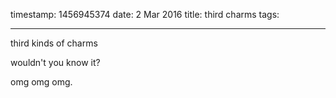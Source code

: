 timestamp: 1456945374
date: 2 Mar 2016
title: third charms
tags: 

---
third kinds of charms




wouldn't you know it?

omg omg omg.
